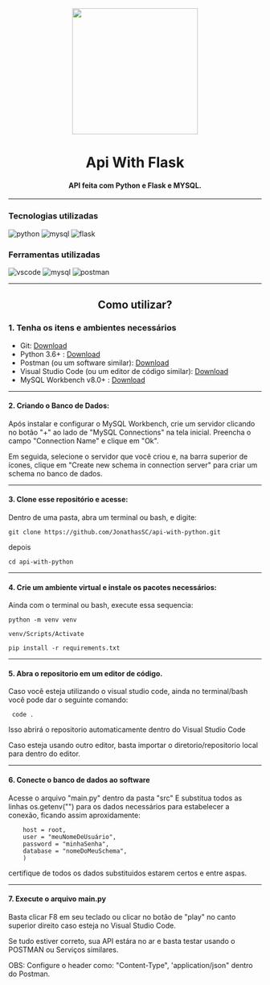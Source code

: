 <div align="center">
<img src="https://www.vectorlogo.zone/logos/pocoo_flask/pocoo_flask-ar21.png" style="
width: 250px;">

# Api With Flask

#### API feita com Python e Flask e MYSQL.
</div>

---
### Tecnologias utilizadas

![python](https://img.shields.io/badge/PYTHON-306998?&logo=python&logoColor=ffdd54&style=flat&logoWidth=30) ![mysql](https://img.shields.io/badge/MYSQL-1E4C68?&logo=mysql&logoColor=white&style=flat&logoWidth=30) ![flask](https://img.shields.io/badge/FLASK-black?&logo=flask&logoColor=white&style=flat&logoWidth=30)

### Ferramentas utilizadas

![vscode](https://img.shields.io/badge/VS%20CODE-0078d7?&logo=visualstudiocode&logoColor=white&style=flat&logoWidth=30) ![mysql](https://img.shields.io/badge/MYSQL_WORKBENCH-1E4C68?&logo=mysql&logoColor=white&style=flat&logoWidth=30) ![postman](https://img.shields.io/badge/POSTMAN-orange?&logo=postman&logoColor=white&style=flat&logoWidth=30)

---

<div align="center">

## Como utilizar?
</div>

### 1. Tenha os itens e ambientes necessários

- Git: [Download](https://git-scm.com/downloads)
- Python 3.6+ : [Download](https://www.python.org/downloads/)
- Postman (ou um software similar): [Download](https://www.postman.com/downloads/)
- Visual Studio Code (ou um editor de código similar): [Download](https://code.visualstudio.com/download)
- MySQL Workbench v8.0+ : [Download](https://dev.mysql.com/downloads/workbench/)

---
#### 2. Criando o Banco de Dados:

Após instalar e configurar o MySQL Workbench, crie um servidor clicando no botão "+" ao lado de "MySQL Connections" na tela inicial. 
Preencha o campo "Connection Name" e clique em "Ok".

Em seguida, selecione o servidor que você criou e, na barra superior de ícones, clique em "Create new schema in connection server" para criar um schema no banco de dados.

---
#### 3. Clone esse repositório e acesse:

Dentro de uma pasta, abra um terminal ou bash, e digite:

``` git clone https://github.com/JonathasSC/api-with-python.git ```

depois

``` cd api-with-python ```

---
#### 4. Crie um ambiente virtual e instale os pacotes necessários:

Ainda com o terminal ou bash, execute essa sequencia:

``` python -m venv venv ```

``` venv/Scripts/Activate ```

``` pip install -r requirements.txt ``` 

---
#### 5. Abra o repositorio em um editor de código.

Caso você esteja utilizando o visual studio code, ainda no terminal/bash você pode dar o seguinte comando:

``` code .```

Isso abrirá o repositorio automaticamente dentro do Visual Studio Code 

Caso esteja usando outro editor, basta importar o diretorio/repositorio local para dentro do editor.

---
#### 6. Conecte o banco de dados ao software

Acesse o arquivo "main.py" dentro da pasta "src"
E substitua todos as linhas os.getenv("") para os dados necessários para estabelecer a conexão, ficando assim aproxidamente:

```connection = pymysql.connect(
    host = root,
    user = "meuNomeDeUsuário",
    password = "minhaSenha",
    database = "nomeDoMeuSchema",
    )
```

certifique de todos os dados substituidos estarem certos e entre aspas.

---
#### 7. Execute o arquivo main.py

Basta clicar F8 em seu teclado ou clicar no botão de "play" no canto superior direito caso esteja no Visual Studio Code.

Se tudo estiver correto, sua API estára no ar e basta testar usando o POSTMAN ou Serviços similares.

OBS: Configure o header como:
"Content-Type", 'application/json" dentro do Postman.